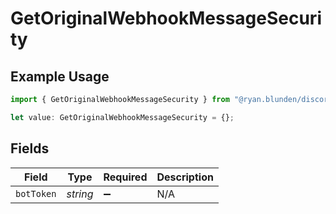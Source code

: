 # GetOriginalWebhookMessageSecurity

## Example Usage

```typescript
import { GetOriginalWebhookMessageSecurity } from "@ryan.blunden/discord/models/operations";

let value: GetOriginalWebhookMessageSecurity = {};
```

## Fields

| Field              | Type               | Required           | Description        |
| ------------------ | ------------------ | ------------------ | ------------------ |
| `botToken`         | *string*           | :heavy_minus_sign: | N/A                |